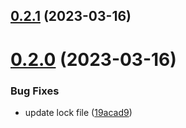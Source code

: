 ## [0.2.1](https://github.com/jucian0/turbo-semver/compare/v0.2.0...v0.2.1) (2023-03-16)



# [0.2.0](https://github.com/jucian0/turbo-semver/compare/v0.1.0...v0.2.0) (2023-03-16)


### Bug Fixes

* update lock file ([19acad9](https://github.com/jucian0/turbo-semver/commit/19acad9ef29e327800dcaf3a706a5fa2e9254c31))



